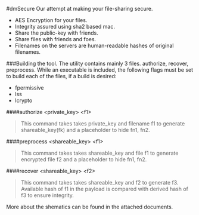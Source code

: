 #dmSecure
Our attempt at making your file-sharing secure.
* AES Encryption for your files.
* Integrity assured using sha2 based mac.
* Share the public-key with friends.
* Share files with friends and foes.
* Filenames on the servers are human-readable hashes of original filenames.

###Building the tool.
The utility contains mainly 3 files. authorize, recover, preprocess.
While an executable is included, the following flags must be set to build each of the files, if a build is desired:
* fpermissive
* lss
* lcrypto

####authorize \<private_key\> \<f1\>
>This command takes takes private_key and filename f1 to generate shareable_key(fk) and a placeholder to hide fn1, fn2.

####preprocess \<shareable_key\> \<f1\>
>This command takes takes shareable_key and file f1 to generate encrypted file f2 and a placeholder to hide fn1, fn2.

####recover \<shareable_key\> \<f2\>
>This command takes takes shareable_key and f2 to generate f3. Available hash of f1 in the payload is compared with derived hash of f3 to ensure integrity.

More about the shematics can be found in the attached documents.
